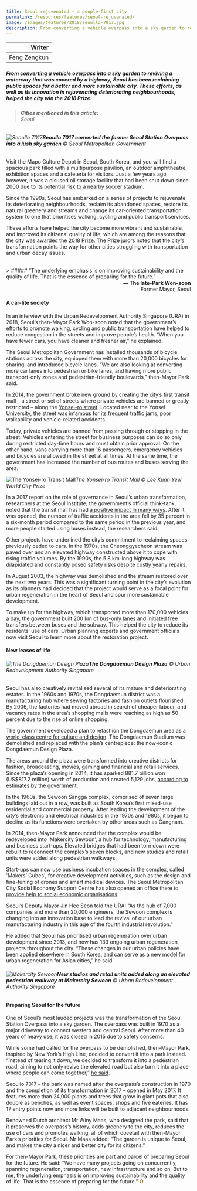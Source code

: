 ```yaml
---
title: Seoul rejuvenated — a people-first city
permalink: /resources/features/seoul-rejuvenated/
image: /images/features/2018/seoullo-7017.jpg
description: From converting a vehicle overpass into a sky garden to reviving a waterway that was covered by a highway, Seoul has been reclaiming public spaces for a better and more sustainable city. These efforts, as well as its innovation in rejuvenating deteriorating neighbourhoods, helped the city win the 2018 Prize.  
---
```


| Writer |
|---:|
| Feng Zengkun |

##### From converting a vehicle overpass into a sky garden to reviving a waterway that was covered by a highway, Seoul has been reclaiming public spaces for a better and more sustainable city. These efforts, as well as its innovation in rejuvenating deteriorating neighbourhoods, helped the city win the 2018 Prize.

> ###### **Cities mentioned in this article:** <br> Seoul

###### ![Seoullo 7017](/images/features/2018/seoullo-7017.jpg/)**Seoullo 7017 converted the former Seoul Station Overpass into a lush sky garden** © Seoul Metropolitan Government

Visit the Mapo Culture Depot in Seoul, South Korea, and you will find a spacious park filled with a multipurpose pavilion, an outdoor amphitheatre, exhibition spaces and a cafeteria for visitors. Just a few years ago, however, it was a disused oil storage facility that had been shut down since 2000 due to its [potential risk to a nearby soccer stadium](http://english.seoul.go.kr/wp-content/uploads/2015/10/White-Paper-on-Conflict-Management-of-Seoul.pdfhttp://www.koreaherald.com/view.php?ud=20171130000686).

Since the 1990s, Seoul has embarked on a series of projects to rejuvenate its deteriorating neighbourhoods, reclaim its abandoned spaces, restore its natural greenery and streams and change its car-oriented transportation system to one that prioritises walking, cycling and public transport services.

These efforts have helped the city become more vibrant and sustainable, and improved its citizens’ quality of life, which are among the reasons that the city was awarded the [2018 Prize](/seoul/). The Prize jurors noted that the city’s transformation points the way for other cities struggling with transportation and urban decay issues.

<br>
> ##### “The underlying emphasis is on improving sustainability and the quality of life. That is the essence of preparing for the future.”

<div align="right"><b>— The late-Park Won-soon</b><br> Former Mayor, Seoul</div>

#### **A car-lite society**

In an interview with the Urban Redevelopment Authority Singapore (URA) in 2018, Seoul’s then-Mayor Park Won-soon noted that the government’s efforts to promote walking, cycling and public transportation have helped to reduce congestion in the streets and improve people’s health. “When you have fewer cars, you have cleaner and fresher air,” he explained.

The Seoul Metropolitan Government has installed thousands of bicycle stations across the city, equipped them with more than 20,000 bicycles for sharing, and introduced bicycle lanes. “We are also looking at converting more car lanes into pedestrian or bike lanes, and having more public transport-only zones and pedestrian-friendly boulevards,” then-Mayor Park said.

In 2014, the government broke new ground by creating the city’s first transit mall – a street or set of streets where private vehicles are banned or greatly restricted – along the [Yonsei-ro street](http://english.seoul.go.kr/opening-of-sinchon-yonsei-ro-seouls-first-transit-mall/). Located near to the Yonsei University, the street was infamous for its frequent traffic jams, poor walkability and vehicle-related accidents.

Today, private vehicles are banned from passing through or stopping in the street. Vehicles entering the street for business purposes can do so only during restricted day-time hours and must obtain prior approval. On the other hand, vans carrying more than 16 passengers, emergency vehicles and bicycles are allowed in the street at all times. At the same time, the government has increased the number of bus routes and buses serving the area.

![The Yonsei-ro Transit Mall](/images/features/2018/yonsei-ro.jpg/)*The Yonsei-ro Transit Mall © Lee Kuan Yew World City Prize*

In a 2017 report on the role of governance in Seoul’s urban transformation, researchers at the Seoul Institute, the government’s official think-tank, noted that the transit mall has had [a positive impact in many ways](http://global.si.re.kr/content/role-governance-urban-transformation-seoul). After it was opened, the number of traffic accidents in the area fell by 35 percent in a six-month period compared to the same period in the previous year, and more people started using buses instead, the researchers said.

Other projects have underlined the city’s commitment to reclaiming spaces previously ceded to cars. In the 1970s, the Cheonggyecheon stream was paved over and an elevated highway constructed above it to cope with rising traffic volumes. By the 1990s, the 5.8 km-long highway was dilapidated and constantly posed safety risks despite costly yearly repairs.

In August 2003, the highway was demolished and the stream restored over the next two years. This was a significant turning point in the city’s evolution as its planners had decided that the project would serve as a focal point for urban regeneration in the heart of Seoul and spur more sustainable development.

To make up for the highway, which transported more than 170,000 vehicles a day, the government built 200 km of bus-only lanes and initiated free transfers between buses and the subway. This helped the city to reduce its residents’ use of cars. Urban planning experts and government officials now visit Seoul to learn more about the restoration project.

#### **New leases of life**

###### ![The Dongdaemun Design Plaza](/images/features/2018/ddp.jpg/)**The Dongdaemun Design Plaza** © Urban Redevelopment Authority Singapore

Seoul has also creatively revitalised several of its mature and deteriorating estates. In the 1960s and 1970s, the Dongdaemun district was a manufacturing hub where sewing factories and fashion outlets flourished. By 2006, the factories had moved abroad in search of cheaper labour, and vacancy rates in the area’s shopping malls were reaching as high as 50 percent due to the rise of online shopping.

The government developed a plan to refashion the Dongdaemun area as a [world-class centre for culture and design](http://english.seoul.go.kr/dongdaemun-design-plaza-koreas-design-mecca/). The Dongdaemun Stadium was demolished and replaced with the plan’s centrepiece: the now-iconic Dongdaemun Design Plaza.

The areas around the plaza were transformed into creative districts for fashion, broadcasting, movies, gaming and financial and retail services. Since the plaza’s opening in 2014, it has sparked 881.7 billion won (US$817.2 million) worth of production and created 5,129 jobs, [according to estimates by the government](http://urbansdgplatform.org/profile/profile_caseView_detail.msc?no_case=195).

In the 1960s, the Sewoon Sangga complex, comprised of seven large buildings laid out in a row, was built as South Korea’s first mixed-use residential and commercial property. After leading the development of the city’s electronic and electrical industries in the 1970s and 1980s, it began to decline as its functions were overtaken by other areas such as Gangnam.

In 2014, then-Mayor Park announced that the complex would be redeveloped into 'Makercity Sewoon', a hub for technology, manufacturing and business start-ups. Elevated bridges that had been torn down were rebuilt to reconnect the complex’s seven blocks, and new studios and retail units were added along pedestrian walkways.

Start-ups can now use business incubation spaces in the complex, called 'Makers’ Cubes', for creative development activities, such as the design and fine-tuning of drones and smart medical devices. The Seoul Metropolitan City Social Economy Support Centre has also opened an office there to [provide help to social economic organisations](http://english.seoul.go.kr/sewoon-shopping-center-leads-4th-industrial-revolution/).

Seoul’s Deputy Mayor Jin Hee Seon told the URA: “As the hub of 7,000 companies and more than 20,000 engineers, the Sewoon complex is changing into an innovation base to lead the revival of our urban manufacturing industry in this age of the fourth industrial revolution.”

He added that Seoul has prioritised urban regeneration over urban development since 2013, and now has 133 ongoing urban regeneration projects throughout the city. “These changes in our urban policies have been applied elsewhere in South Korea, and can serve as a new model for urban regeneration for Asian cities,” he said.

###### ![Makercity Sewoon](/images/features/2018/sewoon-makercity.jpg/)**New studios and retail units added along an elevated pedestrian walkway at Makercity Sewoon** © Urban Redevelopment Authority Singapore

#### **Preparing Seoul for the future**

One of Seoul’s most lauded projects was the transformation of the Seoul Station Overpass into a sky garden. The overpass was built in 1970 as a major driveway to connect western and central Seoul. After more than 40 years of heavy use, it was closed in 2015 due to safety concerns.

While some had called for the overpass to be demolished, then-Mayor Park, inspired by New York’s High Line, decided to convert it into a park instead. “Instead of tearing it down, we decided to transform it into a pedestrian road, aiming to not only revive the elevated road but also turn it into a place where people can come together,” [he said](https://www.straitstimes.com/asia/east-asia/say-hello-to-new-sky-park-seoullo).

Seoullo 7017 – the park was named after the overpass’s construction in 1970 and the completion of its transformation in 2017 – opened in May 2017. It features more than 24,000 plants and trees that grow in giant pots that also double as benches, as well as event spaces, shops and five eateries. It has 17 entry points now and more links will be built to adjacent neighbourhoods.

Renowned Dutch architect Mr Winy Maas, who designed the park, said that it preserves the overpass’s history, adds greenery to the city, reduces the use of cars and promotes walking, all of which dovetail with then-Mayor Park’s priorities for Seoul. Mr Maas added: “The garden is unique to Seoul, and makes the city a nicer and better city for its citizens.”

For then-Mayor Park, these priorities are part and parcel of preparing Seoul for the future. He said: “We have many projects going on concurrently, spanning regeneration, transportation, new infrastructure and so on. But to me, the underlying emphasis is on improving sustainability and the quality of life. That is the essence of preparing for the future.” **<font color="#967942">O</font>**
